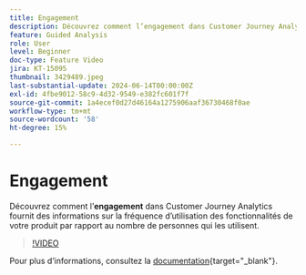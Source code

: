 ```yaml
---
title: Engagement
description: Découvrez comment l’engagement dans Customer Journey Analytics fournit des informations sur la fréquence d’utilisation de vos fonctionnalités de produit par rapport au nombre de personnes qui les utilisent.
feature: Guided Analysis
role: User
level: Beginner
doc-type: Feature Video
jira: KT-15095
thumbnail: 3429489.jpeg
last-substantial-update: 2024-06-14T00:00:00Z
exl-id: 4fbe9012-58c9-4d32-9549-e382fc601f7f
source-git-commit: 1a4ecef0d27d46164a1275906aaf36730468f0ae
workflow-type: tm+mt
source-wordcount: '58'
ht-degree: 15%

---
```


# Engagement

Découvrez comment l’**engagement** dans Customer Journey Analytics fournit des informations sur la fréquence d’utilisation des fonctionnalités de votre produit par rapport au nombre de personnes qui les utilisent.

>[!VIDEO](https://video.tv.adobe.com/v/3447469?captions=fre_fr)

Pour plus dʼinformations, consultez la [documentation](https://experienceleague.adobe.com/fr/docs/analytics-platform/using/guided-analysis/feature-matrix/engagement){target="_blank"}.
